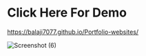 # Click Here For Demo

https://balaji7077.github.io/Portfolio-websites/

![Screenshot (6)](https://github.com/Balaji7077/Portfolio-websites/assets/149072462/987b424b-8cd0-490b-88c9-b920d3fa245c)



